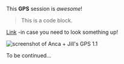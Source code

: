 This **GPS** session is *awesome*! 

>This is a code block.

[Link](www.google.com) -in case you need to look something up! 

![screenshot of Anca + Jill's GPS 1.1](http://screencast.com/t/CocnJfky)

To be continued...